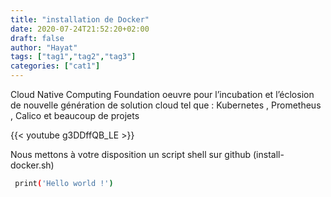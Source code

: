 ```yaml
---
title: "installation de Docker"
date: 2020-07-24T21:52:20+02:00
draft: false
author: "Hayat"
tags: ["tag1","tag2","tag3"]
categories: ["cat1"]
---
```

Cloud Native Computing Foundation oeuvre pour l’incubation et l’éclosion de nouvelle génération de solution cloud tel que : Kubernetes , Prometheus , Calico et beaucoup de projets

{{< youtube g3DDffQB_LE >}}


Nous mettons à votre disposition un script shell sur github (install-docker.sh)

```Bash {linenos=table,linenostart=1}
 print('Hello world !')
```


